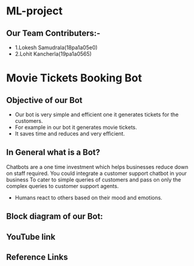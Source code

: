 # ML-project
## Our Team Contributers:-
  * 1.Lokesh Samudrala(18pa1a05e0)
  * 2.Lohit Kancherla(19pa1a0565)
  
# Movie Tickets Booking Bot
## Objective of our Bot
  * Our bot is very simple and efficient one it generates tickets for the customers.
  * For example in our bot it generates movie tickets.
  * It saves time and reduces and very efficient.


## In General what is a Bot?
  Chatbots are a one time investment which helps businesses reduce down on staff required.
  You could integrate a customer support chatbot in your business
  To cater to simple queries of customers and pass on only the complex queries to customer support agents.
  * Humans react to others based on their mood and emotions.

## Block diagram of our Bot:


## YouTube link


## Reference Links
